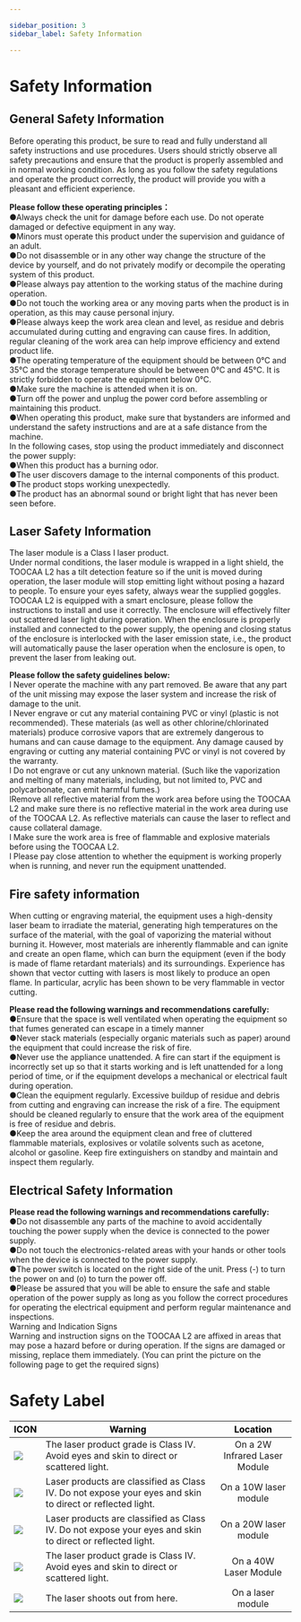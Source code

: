 ```yaml
---

sidebar_position: 3
sidebar_label: Safety Information

---
```

# Safety Information
## General Safety Information
Before operating this product, be sure to read and fully understand all safety instructions and use procedures. Users should strictly observe all safety precautions and ensure that the product is properly assembled and in normal working condition. As long as you follow the safety regulations and operate the product correctly, the product will provide you with a pleasant and efficient experience.

  
**Please follow these operating principles：**  
●Always check the unit for damage before each use. Do not operate damaged or defective equipment in any way.  
●Minors must operate this product under the supervision and guidance of an adult.  
●Do not disassemble or in any other way change the structure of the device by yourself, and do not privately modify or decompile the operating system of this product.  
●Please always pay attention to the working status of the machine during operation.  
●Do not touch the working area or any moving parts when the product is in operation, as this may cause personal injury.  
●Please always keep the work area clean and level, as residue and debris accumulated during cutting and engraving can cause fires. In addition, regular cleaning of the work area can help improve efficiency and extend product life.  
●The operating temperature of the equipment should be between 0°C and 35°C and the storage temperature should be between 0°C and 45°C. It is strictly forbidden to operate the equipment below 0°C.  
●Make sure the machine is attended when it is on.  
●Turn off the power and unplug the power cord before assembling or maintaining this product.  
●When operating this product, make sure that bystanders are informed and understand the safety instructions and are at a safe distance from the machine.  
In the following cases, stop using the product immediately and disconnect the power supply:  
●When this product has a burning odor.  
●The user discovers damage to the internal components of this product.  
●The product stops working unexpectedly.  
●The product has an abnormal sound or bright light that has never been seen before.

## Laser Safety Information
The laser module is a Class I laser product.  
Under normal conditions, the laser module is wrapped in a light shield, the TOOCAA L2 has a tilt detection feature so if the unit is moved during operation, the laser module will stop emitting light without posing a hazard to people. To ensure your eyes safety, always wear the supplied goggles.  
TOOCAA L2 is equipped with a smart enclosure, please follow the instructions to install and use it correctly. The enclosure will effectively filter out scattered laser light during operation. When the enclosure is properly installed and connected to the power supply, the opening and closing status of the enclosure is interlocked with the laser emission state, i.e., the product will automatically pause the laser operation when the enclosure is open, to prevent the laser from leaking out.

  
**Please follow the safety guidelines below:**  
l Never operate the machine with any part removed. Be aware that any part of the unit missing may expose the laser system and increase the risk of damage to the unit.  
l Never engrave or cut any material containing PVC or vinyl (plastic is not recommended). These materials (as well as other chlorine/chlorinated materials) produce corrosive vapors that are extremely dangerous to humans and can cause damage to the equipment. Any damage caused by engraving or cutting any material containing PVC or vinyl is not covered by the warranty.  
l Do not engrave or cut any unknown material. (Such like the vaporization and melting of many materials, including, but not limited to, PVC and polycarbonate, can emit harmful fumes.)  
lRemove all reflective material from the work area before using the TOOCAA L2 and make sure there is no reflective material in the work area during use of the TOOCAA L2. As reflective materials can cause the laser to reflect and cause collateral damage.  
l Make sure the work area is free of flammable and explosive materials before using the TOOCAA L2.  
l Please pay close attention to whether the equipment is working properly when is running, and never run the equipment unattended.

## Fire safety information
When cutting or engraving material, the equipment uses a high-density laser beam to irradiate the material, generating high temperatures on the surface of the material, with the goal of vaporizing the material without burning it. However, most materials are inherently flammable and can ignite and create an open flame, which can burn the equipment (even if the body is made of flame retardant materials) and its surroundings. Experience has shown that vector cutting with lasers is most likely to produce an open flame. In particular, acrylic has been shown to be very flammable in vector cutting.

  
**Please read the following warnings and recommendations carefully:**  
●Ensure that the space is well ventilated when operating the equipment so that fumes generated can escape in a timely manner  
●Never stack materials (especially organic materials such as paper) around the equipment that could increase the risk of fire.  
●Never use the appliance unattended. A fire can start if the equipment is incorrectly set up so that it starts working and is left unattended for a long period of time, or if the equipment develops a mechanical or electrical fault during operation.  
●Clean the equipment regularly. Excessive buildup of residue and debris from cutting and engraving can increase the risk of a fire. The equipment should be cleaned regularly to ensure that the work area of the equipment is free of residue and debris.  
●Keep the area around the equipment clean and free of cluttered flammable materials, explosives or volatile solvents such as acetone, alcohol or gasoline. Keep fire extinguishers on standby and maintain and inspect them regularly.

## Electrical Safety Information
**Please read the following warnings and recommendations carefully:**  
●Do not disassemble any parts of the machine to avoid accidentally touching the power supply when the device is connected to the power supply.  
●Do not touch the electronics-related areas with your hands or other tools when the device is connected to the power supply.  
●The power switch is located on the right side of the unit. Press (-) to turn the power on and (o) to turn the power off.  
●Please be assured that you will be able to ensure the safe and stable operation of the power supply as long as you follow the correct procedures for operating the electrical equipment and perform regular maintenance and inspections.  
Warning and Indication Signs  
Warning and instruction signs on the TOOCAA L2 are affixed in areas that may pose a hazard before or during operation. If the signs are damaged or missing, replace them immediately. (You can print the picture on the following page to get the required signs)

# Safety Label
| **<font style="color:black;">ICON</font>** | **<font style="color:black;">Warning</font>** | **<font style="color:black;">Location</font>** |
| --- | --- | :---: |
| ![](http://wiki-toocaa.oss-cn-hongkong.aliyuncs.com/%E5%AE%89%E5%85%A8%E7%AC%AC%E4%B8%80/2w.png) | The laser product grade is Class IV. Avoid eyes and skin to direct or scattered light.<br/> | On a 2W Infrared Laser Module</font> |
| ![](http://wiki-toocaa.oss-cn-hongkong.aliyuncs.com/%E5%AE%89%E5%85%A8%E7%AC%AC%E4%B8%80/2w.png) | Laser products are classified as Class IV. Do not expose your eyes and skin to direct or reflected light.    | On a 10W laser module   |
| ![](http://wiki-toocaa.oss-cn-hongkong.aliyuncs.com/%E5%AE%89%E5%85%A8%E7%AC%AC%E4%B8%80/20w.png) | Laser products are classified as Class IV. Do not expose your eyes and skin to direct or reflected light.    | On a 20W laser module   |
| ![](http://wiki-toocaa.oss-cn-hongkong.aliyuncs.com/%E5%AE%89%E5%85%A8%E7%AC%AC%E4%B8%80/40w.png) | The laser product grade is Class IV. Avoid eyes and skin to direct or scattered light.<br/> | On a 40W Laser Module  |
| ![](http://wiki-toocaa.oss-cn-hongkong.aliyuncs.com/%E5%AE%89%E5%85%A8%E7%AC%AC%E4%B8%80/biu.png) | The laser shoots out from here.    | On a laser module    |


